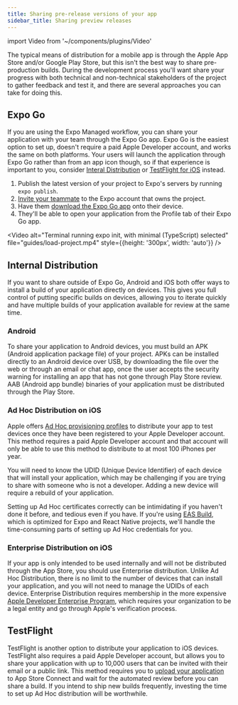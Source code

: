 ```yaml
---
title: Sharing pre-release versions of your app
sidebar_title: Sharing preview releases
---
```


import Video from '~/components/plugins/Video'

The typical means of distribution for a mobile app is through the Apple App Store and/or Google Play Store, but this isn't the best way to share pre-production builds. During the development process you'll want share your progress with both technical and non-technical stakeholders of the project to gather feedback and test it, and there are several approaches you can take for doing this.

## Expo Go

If you are using the Expo Managed workflow, you can share your application with your team through the Expo Go app. Expo Go is the easiest option to set up, doesn't require a paid Apple Developer account, and works the same on both platforms.  Your users will launch the application through Expo Go rather than from an app icon though, so if that experience is important to you, consider [Interal Distribution](#internal-distribution) or [TestFlight for iOS](#testflight) instead.

1. Publish the latest version of your project to Expo's servers by running `expo publish`.
2. [Invite your teammate](https://expo.dev/[account]/[project]/settings/members) to the Expo account that owns the project.
3. Have them [download the Expo Go app](https://expo.dev/expo-go) onto their device.
4. They'll be able to open your application from the Profile tab of their Expo Go app.


<Video alt="Terminal running expo init, with minimal (TypeScript) selected" file="guides/load-project.mp4" style={{height: '300px', width: 'auto'}} />

## Internal Distribution

If you want to share outside of Expo Go, Android and iOS both offer ways to install a build of your application directly on devices. This gives you full control of putting specific builds on devices, allowing you to iterate quickly and have multiple builds of your application available for review at the same time.

### Android

To share your application to Android devices, you must build an APK (Android application package file) of your project. APKs can be installed directly to an Android device over USB, by downloading the file over the web or through an email or chat app, once the user accepts the security warning for installing an app that has not gone through Play Store review. AAB (Android app bundle) binaries of your application must be distributed through the Play Store.

### Ad Hoc Distribution on iOS

Apple offers [Ad Hoc provisioning profiles](https://help.apple.com/xcode/mac/current/#/dev7ccaf4d3c) to distribute your app to test devices once they have been registered to your Apple Developer account. This method requires a paid Apple Developer account and that account will only be able to use this method to distribute to at most 100 iPhones per year.

You will need to know the UDID (Unique Device Identifier) of each device that will install your application, which may be challenging if you are trying to share with someone who is not a developer. Adding a new device will require a rebuild of your application. 

Setting up Ad Hoc certificates correctly can be intimidating if you haven't done it before, and tedious even if you have. If you're using [EAS Build](/build/internal-distribution.md), which is optimized for Expo and React Native projects, we'll handle the time-consuming parts of setting up Ad Hoc credentials for you.

### Enterprise Distribution on iOS

If your app is only intended to be used internally and will not be distributed through the App Store, you should use Enterprise distribution. Unlike Ad Hoc Distribution, there is no limit to the number of devices that can install your application, and you will not need to manage the UDIDs of each device. Enterprise Distribution requires membership in the more expensive [Apple Developer Enterprise Program](https://developer.apple.com/programs/enterprise/), which requires your organization to be a legal entity and go through Apple's verification process. 


## TestFlight

TestFlight is another option to distribute your application to iOS devices. TestFlight also requires a paid Apple Developer account, but allows you to share your application with up to 10,000 users that can be invited with their email or a public link. This method requires you to [upload your application](/submit/ios.md) to App Store Connect and wait for the automated review before you can share a build. If you intend to ship new builds frequently, investing the time to set up Ad Hoc distribution will be worthwhile.
